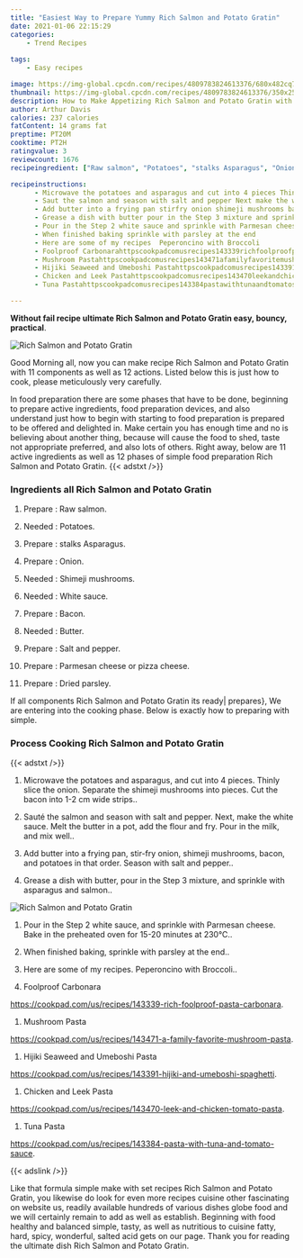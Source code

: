 ```yaml
---
title: "Easiest Way to Prepare Yummy Rich Salmon and Potato Gratin"
date: 2021-01-06 22:15:29
categories:
    - Trend Recipes
    
tags:
    - Easy recipes

image: https://img-global.cpcdn.com/recipes/4809783824613376/680x482cq70/rich-salmon-and-potato-gratin-recipe-main-photo.jpg
thumbnail: https://img-global.cpcdn.com/recipes/4809783824613376/350x250cq70/rich-salmon-and-potato-gratin-recipe-main-photo.jpg
description: How to Make Appetizing Rich Salmon and Potato Gratin with 11 ingredients and 12 stages of easy cooking.
author: Arthur Davis
calories: 237 calories
fatContent: 14 grams fat
preptime: PT20M
cooktime: PT2H
ratingvalue: 3
reviewcount: 1676
recipeingredient: ["Raw salmon", "Potatoes", "stalks Asparagus", "Onion", "Shimeji mushrooms", "White sauce", "Bacon", "Butter", "Salt and pepper", "Parmesan cheese or pizza cheese", "Dried parsley"]

recipeinstructions: 
      - Microwave the potatoes and asparagus and cut into 4 pieces Thinly slice the onion Separate the shimeji mushrooms into pieces Cut the bacon into 12 cm wide strips 
      - Saut the salmon and season with salt and pepper Next make the white sauce Melt the butter in a pot add the flour and fry Pour in the milk and mix well 
      - Add butter into a frying pan stirfry onion shimeji mushrooms bacon and potatoes in that order Season with salt and pepper 
      - Grease a dish with butter pour in the Step 3 mixture and sprinkle with asparagus and salmon 
      - Pour in the Step 2 white sauce and sprinkle with Parmesan cheese Bake in the preheated oven for 1520 minutes at 230 
      - When finished baking sprinkle with parsley at the end 
      - Here are some of my recipes  Peperoncino with Broccoli 
      - Foolproof Carbonarahttpscookpadcomusrecipes143339richfoolproofpastacarbonara 
      - Mushroom Pastahttpscookpadcomusrecipes143471afamilyfavoritemushroompasta 
      - Hijiki Seaweed and Umeboshi Pastahttpscookpadcomusrecipes143391hijikiandumeboshispaghetti 
      - Chicken and Leek Pastahttpscookpadcomusrecipes143470leekandchickentomatopasta 
      - Tuna Pastahttpscookpadcomusrecipes143384pastawithtunaandtomatosauce

---
```




**Without fail recipe ultimate Rich Salmon and Potato Gratin easy, bouncy, practical**. 


![Rich Salmon and Potato Gratin](https://img-global.cpcdn.com/recipes/4809783824613376/680x482cq70/rich-salmon-and-potato-gratin-recipe-main-photo.jpg "Rich Salmon and Potato Gratin")




Good Morning all, now you can make recipe Rich Salmon and Potato Gratin with 11 components as well as 12 actions. Listed below this is just how to cook, please meticulously very carefully.

In food preparation there are some phases that have to be done, beginning to prepare active ingredients, food preparation devices, and also understand just how to begin with starting to food preparation is prepared to be offered and delighted in. Make certain you has enough time and no is believing about another thing, because will cause the food to shed, taste not appropriate preferred, and also lots of others. Right away, below are 11 active ingredients as well as 12 phases of simple food preparation Rich Salmon and Potato Gratin.
{{< adstxt />}}

### Ingredients all Rich Salmon and Potato Gratin


1. Prepare  : Raw salmon.

1. Needed  : Potatoes.

1. Prepare  : stalks Asparagus.

1. Prepare  : Onion.

1. Needed  : Shimeji mushrooms.

1. Needed  : White sauce.

1. Prepare  : Bacon.

1. Needed  : Butter.

1. Prepare  : Salt and pepper.

1. Prepare  : Parmesan cheese or pizza cheese.

1. Prepare  : Dried parsley.



If all components Rich Salmon and Potato Gratin its ready| prepares}, We are entering into the cooking phase. Below is exactly how to preparing with simple.

### Process Cooking Rich Salmon and Potato Gratin

{{< adstxt />}}


1. Microwave the potatoes and asparagus, and cut into 4 pieces. Thinly slice the onion. Separate the shimeji mushrooms into pieces. Cut the bacon into 1-2 cm wide strips..



1. Sauté the salmon and season with salt and pepper. Next, make the white sauce. Melt the butter in a pot, add the flour and fry. Pour in the milk, and mix well..



1. Add butter into a frying pan, stir-fry onion, shimeji mushrooms, bacon, and potatoes in that order. Season with salt and pepper..



1. Grease a dish with butter, pour in the Step 3 mixture, and sprinkle with asparagus and salmon..



![Rich Salmon and Potato Gratin](https://img-global.cpcdn.com/steps/5863281240571904/160x128cq70/rich-salmon-and-potato-gratin-recipe-step-4-photo.jpg" "Rich Salmon and Potato Gratin")



1. Pour in the Step 2 white sauce, and sprinkle with Parmesan cheese. Bake in the preheated oven for 15-20 minutes at 230℃..



1. When finished baking, sprinkle with parsley at the end..



1. Here are some of my recipes.  Peperoncino with Broccoli..



1. Foolproof Carbonara

https://cookpad.com/us/recipes/143339-rich-foolproof-pasta-carbonara.



1. Mushroom Pasta

https://cookpad.com/us/recipes/143471-a-family-favorite-mushroom-pasta.



1. Hijiki Seaweed and Umeboshi Pasta

https://cookpad.com/us/recipes/143391-hijiki-and-umeboshi-spaghetti.



1. Chicken and Leek Pasta

https://cookpad.com/us/recipes/143470-leek-and-chicken-tomato-pasta.



1. Tuna Pasta

https://cookpad.com/us/recipes/143384-pasta-with-tuna-and-tomato-sauce.





{{< adslink />}}

Like that formula simple make with set recipes Rich Salmon and Potato Gratin, you likewise do look for even more recipes cuisine other fascinating on website us, readily available hundreds of various dishes globe food and we will certainly remain to add as well as establish. Beginning with food healthy and balanced simple, tasty, as well as nutritious to cuisine fatty, hard, spicy, wonderful, salted acid gets on our page. Thank you for reading the ultimate dish Rich Salmon and Potato Gratin.

